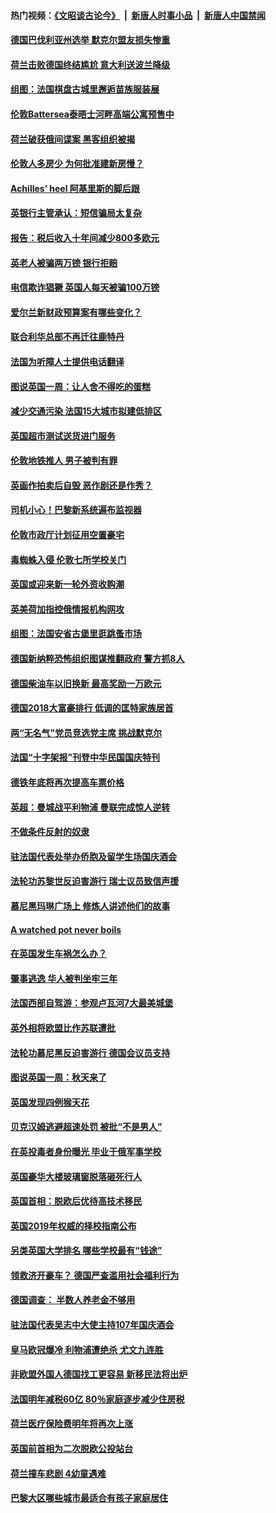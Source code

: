 #### 热门视频：[《文昭谈古论今》](https://github.com/gfw-breaker/wenzhao/blob/master/README.md?t=10160635) &nbsp;|&nbsp; [新唐人时事小品](https://github.com/gfw-breaker/ntdtv-comedy/blob/master/README.md?t=10160635) &nbsp;|&nbsp; [新唐人中国禁闻](https://github.com/gfw-breaker/ntdtv-news/blob/master/README.md?t=10160635)

#### [德国巴伐利亚州选举 默克尔盟友损失惨重](../pages/nsc974/n10783385.md?t=10160635) 

#### [荷兰击败德国终结尴尬 意大利送波兰降级](../pages/nsc974/n10783771.md?t=10160635) 

#### [组图：法国棋盘古城里邂逅苗族服装展](../pages/nsc974/n10781596.md?t=10160635) 

#### [伦敦Battersea泰晤士河畔高端公寓预售中](../pages/nsc974/n10780029.md?t=10160635) 

#### [荷兰破获俄间谍案 黑客组织被揭](../pages/nsc974/n10779265.md?t=10160635) 

#### [伦敦人多房少 为何批准建新房慢？](../pages/nsc974/n10779376.md?t=10160635) 

#### [Achilles’ heel 阿基里斯的脚后跟](../pages/nsc974/n10779364.md?t=10160635) 

#### [英银行主管承认：短信骗局太复杂](../pages/nsc974/n10779357.md?t=10160635) 

#### [报告：税后收入十年间减少800多欧元](../pages/nsc974/n10779342.md?t=10160635) 

#### [英老人被骗两万镑 银行拒赔](../pages/nsc974/n10779353.md?t=10160635) 

#### [电信欺诈猖獗 英国人每天被骗100万镑](../pages/nsc974/n10779322.md?t=10160635) 

#### [爱尔兰新财政预算案有哪些变化？](../pages/nsc974/n10779332.md?t=10160635) 

#### [联合利华总部不再迁往鹿特丹](../pages/nsc974/n10779315.md?t=10160635) 

#### [法国为听障人士提供电话翻译](../pages/nsc974/n10776654.md?t=10160635) 

#### [图说英国一周：让人舍不得吃的蛋糕](../pages/nsc974/n10776635.md?t=10160635) 

#### [减少交通污染 法国15大城市拟建低排区](../pages/nsc974/n10776580.md?t=10160635) 

#### [英国超市测试送货进门服务](../pages/nsc974/n10776623.md?t=10160635) 

#### [伦敦地铁推人 男子被判有罪](../pages/nsc974/n10776609.md?t=10160635) 

#### [英画作拍卖后自毁 恶作剧还是作秀？](../pages/nsc974/n10776576.md?t=10160635) 

#### [司机小心！巴黎新系统遍布监视器](../pages/nsc974/n10776510.md?t=10160635) 

#### [伦敦市政厅计划征用空置豪宅](../pages/nsc974/n10776569.md?t=10160635) 

#### [毒蜘蛛入侵 伦敦七所学校关门](../pages/nsc974/n10776564.md?t=10160635) 

#### [英国或迎来新一轮外资收购潮](../pages/nsc974/n10776549.md?t=10160635) 

#### [英美荷加指控俄情报机构网攻](../pages/nsc974/n10776535.md?t=10160635) 

#### [组图：法国安省古堡里逛跳蚤市场](../pages/nsc974/n10775210.md?t=10160635) 

#### [德国新纳粹恐怖组织图谋推翻政府 警方抓8人](../pages/nsc974/n10774321.md?t=10160635) 

#### [德国柴油车以旧换新 最高奖励一万欧元](../pages/nsc974/n10774269.md?t=10160635) 

#### [德国2018大富豪排行 低调的匡特家族居首](../pages/nsc974/n10774023.md?t=10160635) 

#### [两“无名气”党员竞选党主席 挑战默克尔](../pages/nsc974/n10774533.md?t=10160635) 

#### [法国“十字架报”刊登中华民国国庆特刊](../pages/nsc974/n10774543.md?t=10160635) 

#### [德铁年底将再次提高车票价格](../pages/nsc974/n10774155.md?t=10160635) 

#### [英超：曼城战平利物浦 曼联完成惊人逆转](../pages/nsc974/n10773638.md?t=10160635) 

#### [不做条件反射的奴隶](../pages/nsc974/n10771821.md?t=10160635) 

#### [驻法国代表处举办侨胞及留学生场国庆酒会](../pages/nsc974/n10769921.md?t=10160635) 

#### [法轮功苏黎世反迫害游行 瑞士议员致信声援](../pages/nsc974/n10767250.md?t=10160635) 

#### [慕尼黑玛琳广场上 修炼人讲述他们的故事](../pages/nsc974/n10762990.md?t=10160635) 

#### [A watched pot never boils](../pages/nsc974/n10763822.md?t=10160635) 

#### [在英国发生车祸怎么办？](../pages/nsc974/n10763811.md?t=10160635) 

#### [肇事逃逸 华人被判坐牢三年](../pages/nsc974/n10763799.md?t=10160635) 

#### [法国西部自驾游：参观卢瓦河7大最美城堡](../pages/nsc974/n10760218.md?t=10160635) 

#### [英外相将欧盟比作苏联遭批](../pages/nsc974/n10761274.md?t=10160635) 

#### [法轮功慕尼黑反迫害游行 德国会议员支持](../pages/nsc974/n10760664.md?t=10160635) 

#### [图说英国一周：秋天来了](../pages/nsc974/n10761380.md?t=10160635) 

#### [英国发现四例猴天花](../pages/nsc974/n10761362.md?t=10160635) 

#### [贝克汉姆逃避超速处罚 被批“不是男人”](../pages/nsc974/n10761349.md?t=10160635) 

#### [在英投毒者身份曝光 毕业于俄军事学校](../pages/nsc974/n10761338.md?t=10160635) 

#### [英国豪华大楼玻璃窗脱落砸死行人](../pages/nsc974/n10761334.md?t=10160635) 

#### [英国首相：脱欧后优待高技术移民](../pages/nsc974/n10761323.md?t=10160635) 

#### [英国2019年权威的择校指南公布](../pages/nsc974/n10761253.md?t=10160635) 

#### [另类英国大学排名 哪些学校最有“钱途”](../pages/nsc974/n10760972.md?t=10160635) 

#### [领救济开豪车？ 德国严查滥用社会福利行为](../pages/nsc974/n10760730.md?t=10160635) 

#### [德国调查：  半数人养老金不够用](../pages/nsc974/n10760552.md?t=10160635) 

#### [驻法国代表吴志中大使主持107年国庆酒会](../pages/nsc974/n10760458.md?t=10160635) 

#### [皇马欧冠爆冷 利物浦遭绝杀 尤文九连胜](../pages/nsc974/n10759476.md?t=10160635) 

#### [非欧盟外国人德国找工更容易 新移民法将出炉](../pages/nsc974/n10758904.md?t=10160635) 

#### [法国明年减税60亿 80％家庭逐步减少住房税](../pages/nsc974/n10758112.md?t=10160635) 

#### [荷兰医疗保险费明年将再次上涨](../pages/nsc974/n10758614.md?t=10160635) 

#### [英国前首相为二次脱欧公投站台](../pages/nsc974/n10756382.md?t=10160635) 

#### [荷兰撞车悲剧 4幼童遇难](../pages/nsc974/n10758529.md?t=10160635) 

#### [巴黎大区哪些城市最适合有孩子家庭居住](../pages/nsc974/n10758451.md?t=10160635) 

